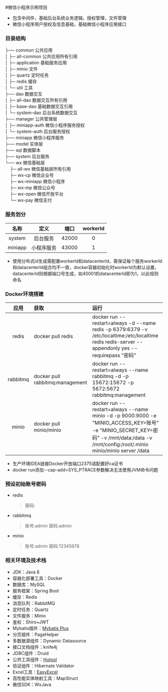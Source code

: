 #微信小程序示例项目
* 包含中间件，基础后台系统业务逻辑，授权管理，文件管理
* 微信小程序用户授权及信息基础，基础微信小程序应用接口

### 目录结构
├── common 公共应用<br>
│   ├─ all-common 公共应用所有引用<br>
│   ├─ application 基础服务应用<br>
│   ├─ minio 文件<br>
│   ├─ quartz 定时任务<br>
│   ├─ redis 缓存<br>
│   └─ util 工具<br>
├── dao 数据交互<br>
│   ├─ all-dao 数据交互所有引用<br>
│   ├─ base-dao 基础数据交互引用<br>
│   └─ system-dao 后台系统数据交互<br>
├── manager 公共管理层<br>
│   ├─ miniapp-auth 微信小程序服务授权<br>
│   └─ system-auth 后台服务授权<br>
├── miniapp 微信小程序服务<br>
├── model 实体层<br>
├── sql 数据脚本<br>
├── system 后台服务<br>
└── wx 微信基础层<br>
&nbsp;&nbsp; &nbsp;├─ all-wx 微信基础层所有引用<br>
&nbsp;&nbsp; &nbsp;├─ wx-cp 微信企业号<br>
&nbsp;&nbsp; &nbsp;├─ wx-miniapp 微信小程序<br>
&nbsp;&nbsp; &nbsp;├─ wx-mp 微信公众号<br>
&nbsp;&nbsp; &nbsp;├─ wx-open 微信开放平台<br>
&nbsp;&nbsp; &nbsp;└─ wx-pay 微信支付<br>

### 服务划分
|名称|定义|端口|workerId|
|:----: |:----:|:----:|:----:|
|system|后台服务|42000|0|
|miniapp|小程序服务|43000|1|

* 使用分布式id生成需配置workerId和datacenterId，需保证每个服务workerId和datacenterId组合均不一致，docker容器初始化时workerId为默认设置，datacenterId则根据端口号生成，如40001的datacenterId即为1，以此规则命名

### Docker环境搭建
|应用|获取|运行|
|:----:|:-----|:-----|
|redis|docker pull redis|docker run --restart=always -d --name redis -p 6379:6379 -v /etc/localtime:/etc/localtime redis redis-server --appendonly yes --requirepass "密码"|
|rabbitmq|docker pull rabbitmq:management|docker run --restart=always --name rabbitmq -d -p 15672:15672 -p 5672:5672 rabbitmq:management|
|minio|docker pull minio/minio|docker run --restart=always --name minio -d -p 9000:9000 -e "MINIO_ACCESS_KEY=账号" -e "MINIO_SECRET_KEY=密码" -v /mnt/data:/data -v /mnt/config:/root/.minio minio/minio server /data|

* 生产环境IDEA链接Docker开放端口2375请配置好ca证书
* docker run添加--cap-add=SYS_PTRACE参数解决无法使用JVM命令问题

### 预设初始账号密码
* redis 
  >密码:
* rabbitmq
  >账号:admin
  >密码:admin
* minio
  >账号:admin
  >密码:12345678
  
 ### 相关环境及技术栈
 * JDK：Java 8
 * 容器化部署工具：Docker
 * 数据库：MySQL
 * 服务框架：Spring Boot
 * 缓存：Redis
 * 消息队列：RabbitMQ
 * 定时任务：Quartz
 * 文件服务：Minio
 * 鉴权：Shiro+JWT
 * Mybatis插件：[Mybatis Plus](https://baomidou.com/guide/)
 * 分页插件：PageHelper
 * 多数据源组件：Dynamic Datasource
 * 接口文档组件：knife4j
 * JDBC组件：Druid 
 * 公共工具组件：[Hutool](https://www.hutool.cn/docs/#/) 
 * 验证组件：Hibernate Validator
 * Excel工具：[EasyExcel](https://www.yuque.com/easyexcel/doc/easyexcel)
 * 高性能实体映射工具：MapStruct
 * 微信SDK：WxJava